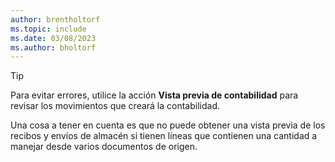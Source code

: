 ```yaml
---
author: brentholtorf
ms.topic: include
ms.date: 03/08/2023
ms.author: bholtorf
---
```


> [!TIP]
> Para evitar errores, utilice la acción **Vista previa de contabilidad** para revisar los movimientos que creará la contabilidad. 
> 
> Una cosa a tener en cuenta es que no puede obtener una vista previa de los recibos y envíos de almacén si tienen líneas que contienen una cantidad a manejar desde varios documentos de origen.

